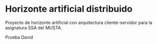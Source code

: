 # Horizonte artificial distribuido
Proyecto de horizonte artificial con arquitectura cliente-servidor para la asignatura SSA del MUSTA.

Prueba David